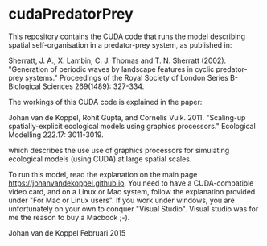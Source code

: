 # cudaPredatorPrey

This repository contains the CUDA code that runs the model describing spatial self-organisation in a predator-prey system, as published in:

Sherratt, J. A., X. Lambin, C. J. Thomas and T. N. Sherratt (2002). "Generation of periodic waves by landscape features in cyclic predator-prey systems." Proceedings of the Royal Society of London Series B-Biological Sciences 269(1489): 327-334.

The workings of this CUDA code is explained in the paper:

Johan van de Koppel, Rohit Gupta, and Cornelis Vuik. 2011. "Scaling-up spatially-explicit ecological models using graphics processors." Ecological Modelling 222.17: 3011-3019.

which describes the use use of graphics processors for simulating ecological models (using CUDA) at large spatial scales.

To run this model, read the explanation on the main page https://johanvandekoppel.github.io. You need to have a CUDA-compatible video card, and on a Linux or Mac system, follow the explanation provided under "For Mac or Linux users". If you work under windows, you are unfortunately on your own to conquer "Visual Studio". Visual studio was for me the reason to buy a Macbook ;-).

Johan van de Koppel Februari 2015
